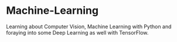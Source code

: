 # Machine-Learning

Learning about Computer Vision, Machine Learning with Python and foraying into some Deep Learning as well with TensorFlow.
